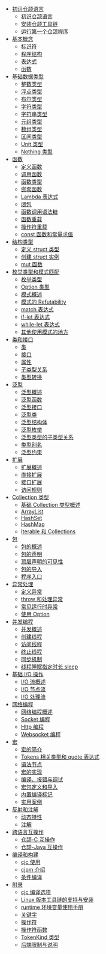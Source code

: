 - [初识仓颉语言]()
  - [初识仓颉语言](docs/user_manual/source_zh_cn/first_understanding/basic.md)
  - [安装仓颉工具链](docs/user_manual/source_zh_cn/first_understanding/install_JET.md)
  - [运行第一个仓颉程序](docs/user_manual/source_zh_cn/first_understanding/hello_world_JET.md)
- [基本概念]()
  - [标识符](docs/user_manual/source_zh_cn/basic_programming_concepts/identifier.md)
  - [程序结构](docs/user_manual/source_zh_cn/basic_programming_concepts/program_structure.md)
  - [表达式](docs/user_manual/source_zh_cn/basic_programming_concepts/expression.md)
  - [函数](docs/user_manual/source_zh_cn/basic_programming_concepts/function.md)
- [基础数据类型]()
  - [整数类型](docs/user_manual/source_zh_cn/basic_data_type/integer.md)
  - [浮点类型](docs/user_manual/source_zh_cn/basic_data_type/float.md)
  - [布尔类型](docs/user_manual/source_zh_cn/basic_data_type/bool.md)
  - [字符类型](docs/user_manual/source_zh_cn/basic_data_type/characters.md)
  - [字符串类型](docs/user_manual/source_zh_cn/basic_data_type/strings.md)
  - [元组类型](docs/user_manual/source_zh_cn/basic_data_type/tuple.md)
  - [数组类型](docs/user_manual/source_zh_cn/basic_data_type/array.md)
  - [区间类型](docs/user_manual/source_zh_cn/basic_data_type/range.md)
  - [Unit 类型](docs/user_manual/source_zh_cn/basic_data_type/unit.md)
  - [Nothing 类型](docs/user_manual/source_zh_cn/basic_data_type/nothing.md)
- [函数]()
  - [定义函数](docs/user_manual/source_zh_cn/function/define_functions.md)
  - [调用函数](docs/user_manual/source_zh_cn/function/call_functions.md)
  - [函数类型](docs/user_manual/source_zh_cn/function/first_class_citizen.md)
  - [嵌套函数](docs/user_manual/source_zh_cn/function/nested_functions.md)
  - [Lambda 表达式](docs/user_manual/source_zh_cn/function/lambda.md)
  - [闭包](docs/user_manual/source_zh_cn/function/closure.md)
  - [函数调用语法糖](docs/user_manual/source_zh_cn/function/function_call_desugar.md)
  - [函数重载](docs/user_manual/source_zh_cn/function/function_overloading.md)
  - [操作符重载](docs/user_manual/source_zh_cn/function/operator_overloading.md)
  - [const 函数和常量求值](docs/user_manual/source_zh_cn/function/const_func_and_eval.md)
- [结构类型]()
  - [定义 struct 类型](docs/user_manual/source_zh_cn/struct/define_struct.md)
  - [创建 struct 实例](docs/user_manual/source_zh_cn/struct/create_instance.md)
  - [mut 函数](docs/user_manual/source_zh_cn/struct/mut.md)
- [枚举类型和模式匹配]()
  - [枚举类型](docs/user_manual/source_zh_cn/enum_and_pattern_match/enum.md)
  - [Option 类型](docs/user_manual/source_zh_cn/enum_and_pattern_match/option_type.md)
  - [模式概述](docs/user_manual/source_zh_cn/enum_and_pattern_match/pattern_overview.md)
  - [模式的 Refutability](docs/user_manual/source_zh_cn/enum_and_pattern_match/pattern_refutability.md)
  - [match 表达式](docs/user_manual/source_zh_cn/enum_and_pattern_match/match.md)
  - [if-let 表达式](docs/user_manual/source_zh_cn/enum_and_pattern_match/if_let.md)
  - [while-let 表达式](docs/user_manual/source_zh_cn/enum_and_pattern_match/while_let.md)
  - [其他使用模式的地方](docs/user_manual/source_zh_cn/enum_and_pattern_match/other.md)
- [类和接口]()
  - [类](docs/user_manual/source_zh_cn/class_and_interface/class.md)
  - [接口](docs/user_manual/source_zh_cn/class_and_interface/interface.md)
  - [属性](docs/user_manual/source_zh_cn/class_and_interface/prop.md)
  - [子类型关系](docs/user_manual/source_zh_cn/class_and_interface/subtype.md)
  - [类型转换](docs/user_manual/source_zh_cn/class_and_interface/typecast.md)
- [泛型]()
  - [泛型概述](docs/user_manual/source_zh_cn/generic/generic_overview.md)
  - [泛型函数](docs/user_manual/source_zh_cn/generic/generic_function.md)
  - [泛型接口](docs/user_manual/source_zh_cn/generic/generic_interface.md)
  - [泛型类](docs/user_manual/source_zh_cn/generic/generic_class.md)
  - [泛型结构体](docs/user_manual/source_zh_cn/generic/generic_struct.md)
  - [泛型枚举](docs/user_manual/source_zh_cn/generic/generic_enum.md)
  - [泛型类型的子类型关系](docs/user_manual/source_zh_cn/generic/generic_subtype.md)
  - [类型别名](docs/user_manual/source_zh_cn/generic/typealias.md)
  - [泛型约束](docs/user_manual/source_zh_cn/generic/generic_constraint.md)
- [扩展]()
  - [扩展概述](docs/user_manual/source_zh_cn/extension/extend_overview.md)
  - [直接扩展](docs/user_manual/source_zh_cn/extension/direct_extension.md)
  - [接口扩展](docs/user_manual/source_zh_cn/extension/interface_extension.md)
  - [访问规则](docs/user_manual/source_zh_cn/extension/access_rules.md)
- [Collection 类型]()
  - [基础 Collection 类型概述](docs/user_manual/source_zh_cn/Collections/collection_overview.md)
  - [ArrayList](docs/user_manual/source_zh_cn/Collections/collection_arraylist.md)
  - [HashSet](docs/user_manual/source_zh_cn/Collections/collection_hashset.md)
  - [HashMap](docs/user_manual/source_zh_cn/Collections/collection_hashmap.md)
  - [Iterable 和 Collections](docs/user_manual/source_zh_cn/Collections/collection_iterable_collections.md)
- [包]()
  - [包的概述](docs/user_manual/source_zh_cn/package/package_overview.md)
  - [包的声明](docs/user_manual/source_zh_cn/package/package_name.md)
  - [顶层声明的可见性](docs/user_manual/source_zh_cn/package/toplevel_access.md)
  - [包的导入](docs/user_manual/source_zh_cn/package/import.md)
  - [程序入口](docs/user_manual/source_zh_cn/package/entry.md)
- [异常处理]()
  - [定义异常](docs/user_manual/source_zh_cn/error_handle/exception_overview.md)
  - [throw 和处理异常](docs/user_manual/source_zh_cn/error_handle/handle.md)
  - [常见运行时异常](docs/user_manual/source_zh_cn/error_handle/common_runtime_exceptions.md)
  - [使用 Option](docs/user_manual/source_zh_cn/error_handle/use_option.md)
- [并发编程]()
  - [并发概述](docs/user_manual/source_zh_cn/concurrency/concurrency_overview.md)
  - [创建线程](docs/user_manual/source_zh_cn/concurrency/create_thread.md)
  - [访问线程](docs/user_manual/source_zh_cn/concurrency/use_thread.md)
  - [终止线程](docs/user_manual/source_zh_cn/concurrency/terminal_thread.md)
  - [同步机制](docs/user_manual/source_zh_cn/concurrency/sync.md)
  - [线程睡眠指定时长 sleep](docs/user_manual/source_zh_cn/concurrency/sleep.md)
- [基础 I/O 操作]()
  - [I/O 流概述](docs/user_manual/source_zh_cn/Basic_IO/basic_IO_overview.md)
  - [I/O 节点流](docs/user_manual/source_zh_cn/Basic_IO/basic_IO_source_stream.md)
  - [I/O 处理流](docs/user_manual/source_zh_cn/Basic_IO/basic_IO_process_stream.md)
- [网络编程]()
  - [网络编程概述](docs/user_manual/source_zh_cn/Net/net_overview.md)
  - [Socket 编程](docs/user_manual/source_zh_cn/Net/net_socket.md)
  - [Http 编程](docs/user_manual/source_zh_cn/Net/net_http.md)
  - [Websocket 编程](docs/user_manual/source_zh_cn/Net/net_websocket.md)
- [宏]()
  - [宏的简介](docs/user_manual/source_zh_cn/Macro/macro_introduction.md)
  - [Tokens 相关类型和 quote 表达式](docs/user_manual/source_zh_cn/Macro/Tokens_types_and_quote_expressions.md)
  - [语法节点](docs/user_manual/source_zh_cn/Macro/sytax_node.md)
  - [宏的实现](docs/user_manual/source_zh_cn/Macro/implementation_of_macros_cjvm.md)
  - [编译、报错与调试](docs/user_manual/source_zh_cn/Macro/compiling_error_reporting_and_debugging_cjvm.md)
  - [宏包定义和导入](docs/user_manual/source_zh_cn/Macro/defining_and_importing_macro_package.md)
  - [内置编译标记](docs/user_manual/source_zh_cn/Macro/builtin_compilation_flags.md)
  - [实用案例](docs/user_manual/source_zh_cn/Macro/pratical_case.md)
- [反射和注解]()
  - [动态特性](docs/user_manual/source_zh_cn/reflect_and_annotation/dynamic_feature_JET.md)
  - [注解](docs/user_manual/source_zh_cn/reflect_and_annotation/anno.md)
- [跨语言互操作]()
  - [仓颉-C 互操作](docs/user_manual/source_zh_cn/FFI/cangjie-c.md)
  - [仓颉-Java 互操作](docs/user_manual/source_zh_cn/FFI/cangjie-java.md)
- [编译和构建]()
  - [cjc 使用](docs/user_manual/source_zh_cn/Compile-And-Build/cjc_usage_JET.md)
  - [cjpm 介绍](docs/user_manual/source_zh_cn/Compile-And-Build/cjpm_usage_JET.md)
  - [条件编译](docs/user_manual/source_zh_cn/Compile-And-Build/conditional_compilation.md)
- [附录]()
  - [cjc 编译选项](docs/user_manual/source_zh_cn/Appendix/compile_options_OHOS.md)
  - [Linux 版本工具链的支持与安装](docs/user_manual/source_zh_cn/Appendix/linux_toolchain_install.md)
  - [runtime 环境变量使用手册](docs/user_manual/source_zh_cn/Appendix/runtime_env_JET.md)
  - [关键字](docs/user_manual/source_zh_cn/Appendix/keyword.md)
  - [操作符](docs/user_manual/source_zh_cn/Appendix/operator.md)
  - [操作符函数](docs/user_manual/source_zh_cn/Appendix/operator_function.md)
  - [TokenKind 类型](docs/user_manual/source_zh_cn/Appendix/tokenkind_type.md)
  - [后端限制与说明](docs/user_manual/source_zh_cn/Appendix/backend_limit_JET.md)
